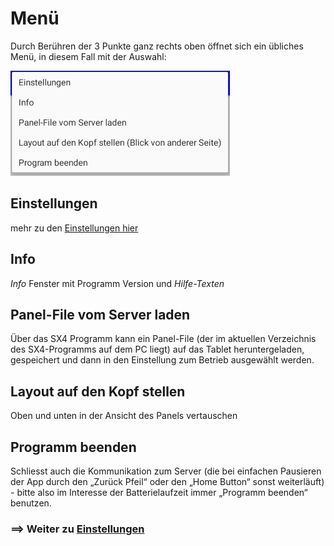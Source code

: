 # Menü

Durch Berühren der 3 Punkte ganz rechts oben öffnet sich ein übliches Menü, in diesem Fall mit der Auswahl:

![](lb-menue.png)

## Einstellungen 

mehr zu den [Einstellungen hier](04-Einstellungen.md)

## Info 

*Info* Fenster mit Programm Version und *Hilfe-Texten*

## Panel-File vom Server laden 

Über das SX4 Programm kann ein Panel-File (der im aktuellen Verzeichnis des SX4-Programms auf dem PC liegt) auf das Tablet heruntergeladen, gespeichert und dann in den Einstellung zum Betrieb ausgewählt werden. 

## Layout auf den Kopf stellen 

Oben und unten in der Ansicht des Panels vertauschen

## Programm beenden 

Schliesst auch die Kommunikation zum Server (die bei einfachen Pausieren der App durch den „Zurück Pfeil“ oder den „Home Button“ sonst weiterläuft) - bitte also im Interesse der Batterielaufzeit immer „Programm beenden“ benutzen.


### ==> Weiter zu [Einstellungen](04-Einstellungen.md)
    
